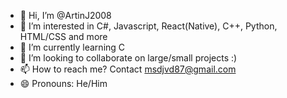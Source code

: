 - 👋 Hi, I’m @ArtinJ2008
- 👀 I’m interested in C#, Javascript, React(Native), C++, Python, HTML/CSS and more
- 🌱 I’m currently learning C
- 💞️ I’m looking to collaborate on large/small projects :)
- 📫 How to reach me? Contact msdjvd87@gmail.com
- 😄 Pronouns: He/Him

<!---
ArtinJ2008/ArtinJ2008 is a ✨ special ✨ repository because its `README.md` (this file) appears on your GitHub profile.
You can click the Preview link to take a look at your changes.
--->
